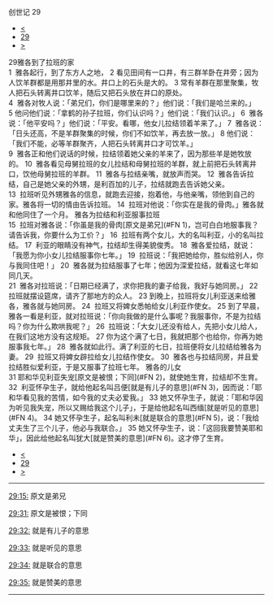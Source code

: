 ﻿





 创世记 29




* [<](bible/GEN28.md)
* [29](bible/GEN.md)
* [>](bible/GEN30.md)



 
29雅各到了拉班的家  
1  雅各起行，到了东方人之地， 
2 看见田间有一口井，有三群羊卧在井旁；因为人饮羊群都是用那井里的水。井口上的石头是大的。 
3 常有羊群在那里聚集，牧人把石头转离井口饮羊，随后又把石头放在井口的原处。  
4  雅各对牧人说：「弟兄们，你们是哪里来的？」他们说：「我们是哈兰来的。」 
5 他问他们说：「拿鹤的孙子拉班，你们认识吗？」他们说：「我们认识。」 
6  雅各说：「他平安吗？」他们说：「平安。看哪，他女儿拉结领着羊来了。」 
7  雅各说：「日头还高，不是羊群聚集的时候，你们不如饮羊，再去放一放。」 
8 他们说：「我们不能，必等羊群聚齐，人把石头转离井口才可饮羊。」  
9  雅各正和他们说话的时候，拉结领着她父亲的羊来了，因为那些羊是她牧放的。 
10  雅各看见母舅拉班的女儿拉结和母舅拉班的羊群，就上前把石头转离井口，饮他母舅拉班的羊群。 
11  雅各与拉结亲嘴，就放声而哭。 
12  雅各告诉拉结，自己是她父亲的外甥，是利百加的儿子，拉结就跑去告诉她父亲。  
13  拉班听见外甥雅各的信息，就跑去迎接，抱着他，与他亲嘴，领他到自己的家。雅各将一切的情由告诉拉班。 
14  拉班对他说：「你实在是我的骨肉。」雅各就和他同住了一个月。 雅各为拉结和利亚服事拉班  
15  拉班对雅各说：「你虽是我的骨肉[原文是弟兄](#FN
1)，岂可白白地服事我？请告诉我，你要什么为工价？」 
16  拉班有两个女儿，大的名叫利亚，小的名叫拉结。 
17  利亚的眼睛没有神气，拉结却生得美貌俊秀。 
18  雅各爱拉结，就说：「我愿为你小女儿拉结服事你七年。」 
19  拉班说：「我把她给你，胜似给别人，你与我同住吧！」 
20  雅各就为拉结服事了七年；他因为深爱拉结，就看这七年如同几天。  
21  雅各对拉班说：「日期已经满了，求你把我的妻子给我，我好与她同房。」 
22  拉班就摆设筵席，请齐了那地方的众人。 
23 到晚上，拉班将女儿利亚送来给雅各，雅各就与她同房。 
24  拉班又将婢女悉帕给女儿利亚作使女。 
25 到了早晨，雅各一看是利亚，就对拉班说：「你向我做的是什么事呢？我服事你，不是为拉结吗？你为什么欺哄我呢？」 
26  拉班说：「大女儿还没有给人，先把小女儿给人，在我们这地方没有这规矩。 
27 你为这个满了七日，我就把那个也给你，你再为她服事我七年。」 
28  雅各就如此行。满了利亚的七日，拉班便将女儿拉结给雅各为妻。 
29  拉班又将婢女辟拉给女儿拉结作使女。 
30  雅各也与拉结同房，并且爱拉结胜似爱利亚，于是又服事了拉班七年。 雅各的儿女  
31 耶和华见利亚失宠[原文是被恨；下同](#FN
2)，就使她生育，拉结却不生育。 
32  利亚怀孕生子，就给他起名叫吕便[就是有儿子的意思](#FN
3)，因而说：「耶和华看见我的苦情，如今我的丈夫必爱我。」 
33 她又怀孕生子，就说：「耶和华因为听见我失宠，所以又赐给我这个儿子」，于是给他起名叫西缅[就是听见的意思](#FN
4)。 
34 她又怀孕生子，起名叫利未[就是联合的意思](#FN
5)，说：「我给丈夫生了三个儿子，他必与我联合。」 
35 她又怀孕生子，说：「这回我要赞美耶和华」，因此给他起名叫犹大[就是赞美的意思](#FN
6)。这才停了生育。 
* [<](bible/GEN28.md)
* [29](bible/GEN.md)
* [>](bible/GEN30.md)





---


[29:15:](#V15)
原文是弟兄


[29:31:](#V31)
原文是被恨；下同


[29:32:](#V32)
就是有儿子的意思


[29:33:](#V33)
就是听见的意思


[29:34:](#V34)
就是联合的意思


[29:35:](#V35)
就是赞美的意思




---









